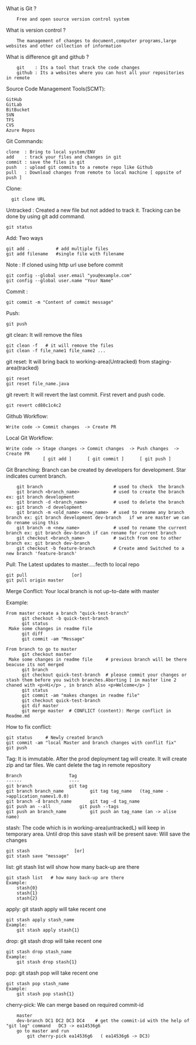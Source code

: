 What is Git ?    

		Free and open source version control system 

What is version control ?   

		The management of changes to document,computer programs,large websites and other collection of information

What is difference git and github ?      

		git    : Its a tool that track the code changes
		github : Its a websites where you can host all your repositories in remote

Source Code Management Tools(SCMT):

	GitHub
	GitLab
	BitBucket
	SVN
	TFS
	CVS
	Azure Repos

Git Commands:   
 
	clone  : Bring to local system/ENV  
	add    : track your files and changes in git  
	commit : save the files in git  
	push   : upload git commits to a remote repo like Github  
	pull   : Download changes from remote to local machine [ oppsite of push ]  


Clone:

      git clone URL

Untracked :  Created a new file but not added to track it. Tracking can be done by using git add command.
    
    git status
   
Add:  Two ways   
	
    git add .          # add multiple files  
    git add filename   #single file with filename
 
Note :    If cloned using http url use before commit

    git config --global user.email "you@example.com"  
    git config --global user.name "Your Name"   

Commit :

    git commit -m "Content of commit message" 
    
Push:
    
    git push

git clean: It will remove the files
	
	git clean -f   # it will remove the files
	git clean -f file_name1 file_name2 ...
		
git reset: It will bring back to working-area(Untracked) from staging-area(tracked)
			 
	git reset
	git reset file_name.java
	
git revert: It will revert the last commit. First revert and push code.

	git revert cd80c1c4c2


Github Workflow:

    Write code -> Commit changes  -> Create PR

Local Git Workflow:
    
    Write code -> Stage changes -> Commit changes  -> Push changes  -> Create PR
                  [ git add ]      [ git commit ]      [ git push ]

Git Branching: Branch can be created by developers for development.  Star indicates current branch.
		
		git branch                   	     # used to check  the branch
		git branch <branch_name>    	     # used to create the branch  ex: git branch development
		git branch -d <branch_name> 	     # used to delete the branch  ex: git branch -d development
		git branch -m <old_name> <new_name>  # used to rename any branch  branch ex: git branch development dev-branch   if we are master we can do rename using this 
		git branch -m <new_name>             # used to rename the current branch ex: git branch dev-branch if can rename for current branch
		git checkout <branch_name>           # switch from one to other branch ex: git branch dev-branch
		git checkout -b feature-branch       # Create amnd Switched to a new branch 'feature-branch'




Pull:  The Latest updates to master.....fecth to local repo

    git pull                 [or]
    git pull origin master


Merge Conflict:   Your local branch is not up-to-date with master

Example:

    From master create a branch "quick-test-branch"
	      git checkout -b quick-test-branch
          git status
	 Make some changes in readme file
	      git diff   
	      git commit -am "Message"

    From branch to go to master
          git checkout master
	 Make some changes in readme file     # previous branch will be there beacuse its not merged
	      git branch
	      git checkout quick-test-branch  # please commit your changes or stash them before you switch branches.Aborting [ in master line 2 chaned with <p>Hi</p> , in branch also <p>Welcome</p> ]
	      git status
	      git commit -am "makes changes in readme file"
	      git checkout quick-test-branch
	      git dif master
	      git merge master  # CONFLICT (content): Merge conflict in Readme.md
    
How to fix conflict:
    
    git status     # Newly created branch
    git commit -am "local Master and branch changes with conflit fix"
    git push


Tag: It is immutable. After the prod deployment tag will create. It will create zip and tar files. We cant delete the tag in remote repository

	Branch					Tag
	------					----
	git branch 				git tag
	git branch branch_name			git tag tag_name   (tag_name ->application_namev1.0.0)
	git branch -d branch_name		git tag -d tag_name
	git push an --all			git push --tags
	git push an branch_name			git push an tag_name (an -> alise name)


stash:  The code which is in working-area(untrackedL) will keep in temporary area. Until drop this save stash will be present
save: Will save the changes
	
	git stash                 [or] 
	git stash save "message"
list: git stash list will show how many back-up are there
	
	git stash list	 # how many back-up are there
	Example:
		stash{0}
		stash{1}
		stash{2}
apply: git stash apply will take recent one

	git stash apply stash_name
	Example:
		git stash apply stash{1}
drop: git stash drop will take recent one
	
	git stash drop stash_name
	Example:
		git stash drop stash{1}
	
pop: git stash pop will take recent one
	
	git stash pop stash_name
	Example:
		git stash pop stash{1}


cherry-pick: We can merge based on required commit-id


		master
		dev-branch DC1 DC2 DC3 DC4    # get the commit-id with the help of  "git log" command   DC3 -> ea14536g6
		go to master and run 
			git cherry-pick ea14536g6   ( ea14536g6 -> DC3)
